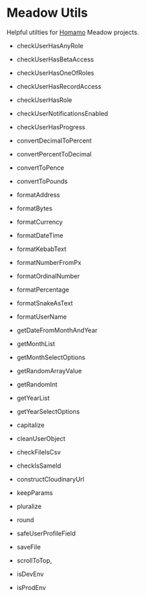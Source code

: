 # Meadow Utils

Helpful utilties for [Homamo](https://homamo.co) Meadow projects.

- checkUserHasAnyRole
- checkUserHasBetaAccess
- checkUserHasOneOfRoles
- checkUserHasRecordAccess
- checkUserHasRole
- checkUserNotificationsEnabled
- checkUserHasProgress

- convertDecimalToPercent
- convertPercentToDecimal
- convertToPence
- convertToPounds

- formatAddress
- formatBytes
- formatCurrency
- formatDateTime
- formatKebabText
- formatNumberFromPx
- formatOrdinalNumber
- formatPercentage
- formatSnakeAsText
- formatUserName

- getDateFromMonthAndYear
- getMonthList
- getMonthSelectOptions
- getRandomArrayValue
- getRandomInt
- getYearList
- getYearSelectOptions

- capitalize
- cleanUserObject
- checkFileIsCsv
- checkIsSameId
- constructCloudinaryUrl
- keepParams
- pluralize
- round
- safeUserProfileField
- saveFile
- scrollToTop,

- isDevEnv
- isProdEnv
